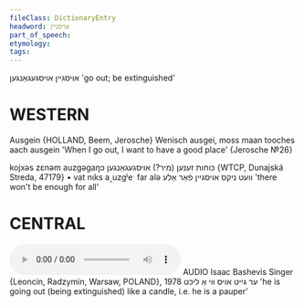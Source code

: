 ```yaml
---
fileClass: DictionaryEntry
headword: אויסגיין
part_of_speech: 
etymology: 
tags: 
---
```

אויסגיין
אויסגעגאַנגען
'go out; be extinguished'

WESTERN
========

Ausgein {HOLLAND, Beem, Jerosche}
Wenisch ausgei, moss maan tooches aach ausgein 'When I go out, I want to have a good place' {Jerosche №26}

kojxəs zɛnəm auzgəgaŋɔ כּוחות זענען (מיר?) אויסגעגאַנגען {WTCP, Dunajská Streda, 47179}
	•	vat nɩks a˰uzgʲeˑ far alə וועט ניקס אויסגיין פֿאַר אַלע 'there won't be enough for all'

CENTRAL
========

<audio controls src="https://ia801503.us.archive.org/5/items/BashevisLexicon/ErGeytOysViALikht-IsaacBashevisSinger1978.mp3"></audio>
AUDIO Isaac Bashevis Singer {Leoncin, Radzymin, Warsaw, POLAND}, 1978
ער גייט אויס ווי אַ ליכט 'he is going out (being extinguished) like a candle, i.e. he is a pauper'
